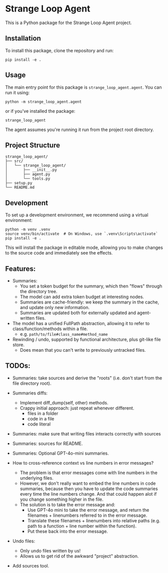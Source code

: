 # Strange Loop Agent
This is a Python package for the Strange Loop Agent project.

## Installation
To install this package, clone the repository and run:

```
pip install -e .
```

## Usage

The main entry point for this package is `strange_loop_agent.agent`. You can run it using:

```
python -m strange_loop_agent.agent
```

or if you've installed the package:

```
strange_loop_agent
```

The agent assumes you're running it run from the project root directory.

## Project Structure

```
strange_loop_agent/
├── src/
│   └── strange_loop_agent/
│       ├── __init__.py
│       ├── agent.py
│       └── tools.py
├── setup.py
└── README.md
```

## Development

To set up a development environment, we recommend using a virtual environment:

```
python -m venv .venv
source venv/bin/activate  # On Windows, use `.venv\Scripts\activate`
pip install -e .
```

This will install the package in editable mode, allowing you to make changes to the source code and immediately see the effects.

## Features:
* Summaries:
  - You set a token budget for the summary, which then "flows" through the directory tree.
  - The model can add extra token budget at interesting nodes.
  - Summaries are cache-friendly: we keep the summary in the cache, and update only new information.
  - Summaries are updated both for externally updated and agent-written files.
* The model has a unified FullPath abstraction, allowing it to refer to class/function/methods within a file.
  - e.g. `path/to/file#class_name#method_name`
* Rewinding / undo, supported by functional architecture, plus git-like file store.
  - Does mean that you can't write to previously untracked files.

## TODOs:

* Summaries: take sources and derive the "roots" (i.e. don't start from the file directory root).
* Summaries diffs:
  - Implement diff_dump(self, other) methods.
  - Crappy initial approach: just repeat whenever different.
    - files in a folder
    - code in a file
    - code literal
* Summaries: make sure that writing files interacts correctly with sources
* Summaries: sources for README.
* Summaries: Optional GPT-4o-mini summaries.

* How to cross-reference context vs line numbers in error messages?
  - The problem is that error messages come with line numbers in the underlying files.
  - However, we don't really want to embed the line numbers in code summaries, because then you have to update the code summaries every time the line numbers change.  And that could happen alot if you change something higher in the file.
  - The solution is to take the error message and:
    - Use GPT-4o mini to take the error message, and return the filenames + linenumbers referred to in the error message.
    - Translate these filenames + linenumbers into relative paths (e.g. path to a function + line number within the function).
    - Put these back into the error message.

* Undo files:
  - Only undo files written by us!
  - Allows us to get rid of the awkward "project" abstraction.

* Add sources tool.
